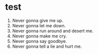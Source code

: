 # test
1. Never gonna give me up.
2. Never gonna let me down.
3. Never gonna run around and desert me.
4. Never gonna make me cry.
5. Never gonna say goodbye.
6. Never gonna tell a lie and hurt me.
